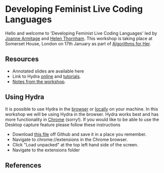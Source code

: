 # Developing Feminist Live Coding Languages

Hello and welcome to 'Developing Feminist Live Coding Languages' led by [Joanne Armitage](https://research.sociology.cam.ac.uk/profile/dr-joanne-armitage) and [Helen Thornham](https://ahc.leeds.ac.uk/media/staff/485/dr-helen-thornham). This workshop is taking place at Somerset House, London on 17th January as part of [Algorithms for Her](https://algorithmsforher.wordpress.com/call-for-papers/).

## Resources

* Annotated slides are available here
* Link to Hydra [online](https://hydra-editor.glitch.me/) and [tutorials](https://github.com/ojack/hydra). 
* [Notes from the workshop](https://pad.riseup.net/p/9SWcehp9OAPGT31VkVeD-keep).

## Using Hydra

It is possible to use Hydra in the [browser](https://www.google.com/intl/en_uk/chrome/) or [locally](https://github.com/ojack/atom-hydra) on your machine. In this workshop we will be using Hydra in the browser. Hydra works best and has more functionality in [Chrome](https://www.google.com/intl/en_uk/chrome/) (sorry!). If you would like to be able to use the Desktop capture feature please follow these instructions
* Download [this file](https://github.com/ojack/hydra/tree/master/screen-capture-extension/extension) off Github and save it in a place you remember.
* Navigate to chrome://extensions in the Chrome browser.
* Click "Load unpacked" at the top left hand side of the screen.
* Navigate to the extensions folder

## References
